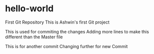 # hello-world
First Git Repository
This is Ashwin's first Git project

This is used for commiting the changes
Adding more lines to make this different than the Master file

This is for another commit
Changing further for new Commit
